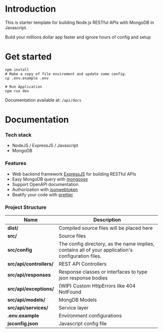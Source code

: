 # Introduction

This is starter template for building Node.js RESTful APIs with MongoDB in Javascript.

Build your millions dollar app faster and ignore hours of config and setup

# Get started

```ssh
npm install
# Make a copy of file enviroment and update some config.
cp .env.example .env

# Run Application
npm run dev
```

Documentation available at: `/api/docs`

# Documentation

### Tech stack

-   NodeJS / ExpressJS / Javascript
-   MongoDB

### Features

-   Web backend framework [ExpressJS](https://expressjs.com/) for building RESTful APIs
-   Easy MongoDB query with [mongoose](https://mongoosejs.com/)
-   Support OpenAPI documentation
-   Authorization with [jsonwebtoken](https://jwt.io/)
-   Beatify your code with [prettier](https://prettier.io/)

### Project Structure

| Name                     | Description                                                                                        |
| ------------------------ | -------------------------------------------------------------------------------------------------- |
| **dist/**                | Compiled source files will be placed here                                                          |
| **src/**                 | Source files                                                                                       |
| **src/config**           | The config directory, as the name implies, contains all of your application's configuration files. |
| **src/api/controllers/** | REST API Controllers                                                                               |
| **src/api/responses**    | Response classes or interfaces to type json response bodies                                        |
| **src/api/exceptions/**  | (WIP) Custom HttpErrors like 404 NotFound                                                          |
| **src/api/models/**      | MongDB Models                                                                                      |
| **src/api/services/**    | Service layer                                                                                      |
| **.env.example**         | Environment configurations                                                                         |
| **jsconfig.json**        | Javascript config file                                                                             |
